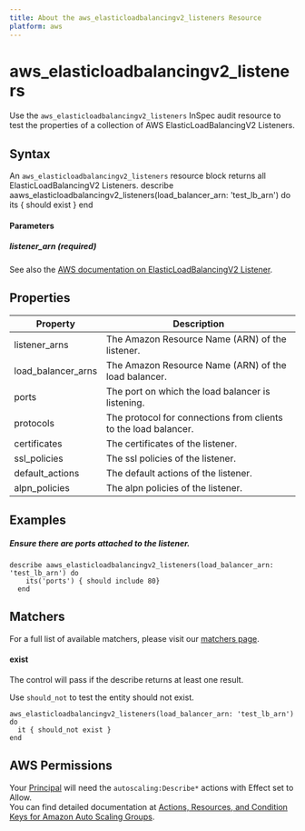 ```yaml
---
title: About the aws_elasticloadbalancingv2_listeners Resource
platform: aws
---
```


# aws\_elasticloadbalancingv2\_listeners

Use the `aws_elasticloadbalancingv2_listeners` InSpec audit resource to test the properties of a collection of AWS ElasticLoadBalancingV2 Listeners.

## Syntax

An `aws_elasticloadbalancingv2_listeners` resource block returns all ElasticLoadBalancingV2 Listeners.
    describe aaws_elasticloadbalancingv2_listeners(load_balancer_arn: 'test_lb_arn') do
      its { should exist }
    end
    
#### Parameters

##### listener_arn _(required)_

See also the [AWS documentation on ElasticLoadBalancingV2 Listener](https://docs.aws.amazon.com/AWSCloudFormation/latest/UserGuide/aws-resource-elasticloadbalancingv2-listener.html).

## Properties

|Property | Description|
| --- | --- |
|listener_arns | The Amazon Resource Name (ARN) of the listener. |
|load_balancer_arns | The Amazon Resource Name (ARN) of the load balancer. |
|ports | The port on which the load balancer is listening. |
|protocols | The protocol for connections from clients to the load balancer. |
|certificates | The certificates of the listener. |
|ssl_policies | The ssl policies of the listener. |
|default_actions | The default actions of the listener. |
|alpn_policies | The alpn policies of the listener. |

## Examples

##### Ensure there are ports attached to the listener.
    describe aaws_elasticloadbalancingv2_listeners(load_balancer_arn: 'test_lb_arn') do
        its('ports') { should include 80}
      end

## Matchers

For a full list of available matchers, please visit our [matchers page](https://www.inspec.io/docs/reference/matchers/).

#### exist

The control will pass if the describe returns at least one result.

Use `should_not` to test the entity should not exist.

    aws_elasticloadbalancingv2_listeners(load_balancer_arn: 'test_lb_arn') do
      it { should_not exist }
    end
    
## AWS Permissions

Your [Principal](https://docs.aws.amazon.com/IAM/latest/UserGuide/intro-structure.html#intro-structure-principal) will need the `autoscaling:Describe*` actions with Effect set to Allow.  
You can find detailed documentation at [Actions, Resources, and Condition Keys for Amazon Auto Scaling Groups](https://docs.aws.amazon.com/autoscaling/ec2/userguide/control-access-using-iam.html).
